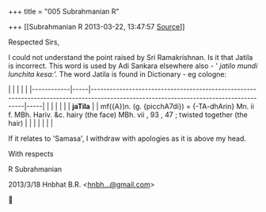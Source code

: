 +++
title = "005 Subrahmanian R"

+++
[[Subrahmanian R	2013-03-22, 13:47:57 [Source](https://groups.google.com/g/samskrita/c/T2g805aJrbI)]]



Respected Sirs,



I could not understand the point raised by Sri Ramakrishnan. Is it that Jatila is incorrect. This word is used by Adi Sankara elsewhere also - ' *jatilo mundi lunchita kesa:'.* The word Jatila is found in Dictionary - eg cologne:

|            |     |                                                                                                                                       |     | |------------|-----|---------------------------------------------------------------------------------------------------------------------------------------|-----| |            |     |                                                                                                                                       |     | | **jaTila** |     | mf({A})n. (g. {picchA7di}) = {-TA-dhArin} Mn. ii f. MBh. Hariv. &c. hairy (the face) MBh. vii , 93 , 47 ; twisted together (the hair) |     | |            |     |                                                                                                                                       |     |

If it relates to 'Samasa', I withdraw with apologies as it is above my head.



With respects

R Subrahmanian  
  

2013/3/18 Hnbhat B.R. \<[hnbh...@gmail.com]()\>



